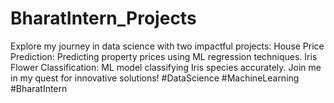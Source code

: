 # BharatIntern_Projects
Explore my journey in data science with two impactful projects:  House Price Prediction: Predicting property prices using ML regression techniques. Iris Flower Classification: ML model classifying Iris species accurately. Join me in my quest for innovative solutions! #DataScience #MachineLearning #BharatIntern
